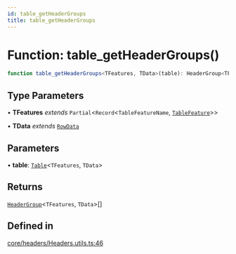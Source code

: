 ```yaml
---
id: table_getHeaderGroups
title: table_getHeaderGroups
---
```


# Function: table\_getHeaderGroups()

```ts
function table_getHeaderGroups<TFeatures, TData>(table): HeaderGroup<TFeatures, TData>[]
```

## Type Parameters

• **TFeatures** *extends* `Partial`\<`Record`\<`TableFeatureName`, [`TableFeature`](../interfaces/tablefeature.md)\>\>

• **TData** *extends* [`RowData`](../type-aliases/rowdata.md)

## Parameters

• **table**: [`Table`](../type-aliases/table.md)\<`TFeatures`, `TData`\>

## Returns

[`HeaderGroup`](../interfaces/headergroup.md)\<`TFeatures`, `TData`\>[]

## Defined in

[core/headers/Headers.utils.ts:46](https://github.com/TanStack/table/blob/main/packages/table-core/src/core/headers/Headers.utils.ts#L46)

